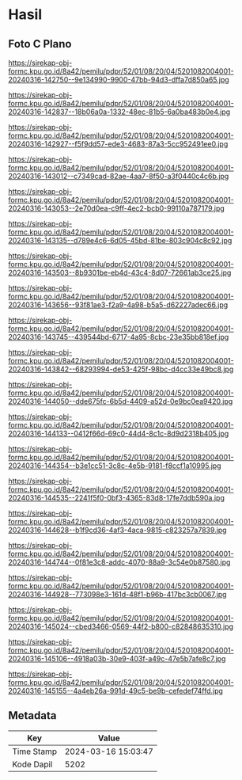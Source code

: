 # Hasil

## Foto C Plano

https://sirekap-obj-formc.kpu.go.id/8a42/pemilu/pdpr/52/01/08/20/04/5201082004001-20240316-142750--9e134990-9900-47bb-94d3-dffa7d850a65.jpg

https://sirekap-obj-formc.kpu.go.id/8a42/pemilu/pdpr/52/01/08/20/04/5201082004001-20240316-142837--18b06a0a-1332-48ec-81b5-6a0ba483b0e4.jpg

https://sirekap-obj-formc.kpu.go.id/8a42/pemilu/pdpr/52/01/08/20/04/5201082004001-20240316-142927--f5f9dd57-ede3-4683-87a3-5cc952491ee0.jpg

https://sirekap-obj-formc.kpu.go.id/8a42/pemilu/pdpr/52/01/08/20/04/5201082004001-20240316-143012--c7349cad-82ae-4aa7-8f50-a3f0440c4c6b.jpg

https://sirekap-obj-formc.kpu.go.id/8a42/pemilu/pdpr/52/01/08/20/04/5201082004001-20240316-143053--2e70d0ea-c9ff-4ec2-bcb0-99110a787179.jpg

https://sirekap-obj-formc.kpu.go.id/8a42/pemilu/pdpr/52/01/08/20/04/5201082004001-20240316-143135--d789e4c6-6d05-45bd-81be-803c904c8c92.jpg

https://sirekap-obj-formc.kpu.go.id/8a42/pemilu/pdpr/52/01/08/20/04/5201082004001-20240316-143503--8b9301be-eb4d-43c4-8d07-72661ab3ce25.jpg

https://sirekap-obj-formc.kpu.go.id/8a42/pemilu/pdpr/52/01/08/20/04/5201082004001-20240316-143656--93f81ae3-f2a9-4a98-b5a5-d62227adec66.jpg

https://sirekap-obj-formc.kpu.go.id/8a42/pemilu/pdpr/52/01/08/20/04/5201082004001-20240316-143745--439544bd-6717-4a95-8cbc-23e35bb818ef.jpg

https://sirekap-obj-formc.kpu.go.id/8a42/pemilu/pdpr/52/01/08/20/04/5201082004001-20240316-143842--68293994-de53-425f-98bc-d4cc33e49bc8.jpg

https://sirekap-obj-formc.kpu.go.id/8a42/pemilu/pdpr/52/01/08/20/04/5201082004001-20240316-144050--dde675fc-6b5d-4409-a52d-0e9bc0ea9420.jpg

https://sirekap-obj-formc.kpu.go.id/8a42/pemilu/pdpr/52/01/08/20/04/5201082004001-20240316-144133--0412f66d-69c0-44d4-8c1c-8d9d2318b405.jpg

https://sirekap-obj-formc.kpu.go.id/8a42/pemilu/pdpr/52/01/08/20/04/5201082004001-20240316-144354--b3e1cc51-3c8c-4e5b-9181-f8ccf1a10995.jpg

https://sirekap-obj-formc.kpu.go.id/8a42/pemilu/pdpr/52/01/08/20/04/5201082004001-20240316-144535--2241f5f0-0bf3-4365-83d8-17fe7ddb590a.jpg

https://sirekap-obj-formc.kpu.go.id/8a42/pemilu/pdpr/52/01/08/20/04/5201082004001-20240316-144628--b1f9cd36-4af3-4aca-9815-c823257a7839.jpg

https://sirekap-obj-formc.kpu.go.id/8a42/pemilu/pdpr/52/01/08/20/04/5201082004001-20240316-144744--0f81e3c8-addc-4070-88a9-3c54e0b87580.jpg

https://sirekap-obj-formc.kpu.go.id/8a42/pemilu/pdpr/52/01/08/20/04/5201082004001-20240316-144928--773098e3-161d-48f1-b96b-417bc3cb0067.jpg

https://sirekap-obj-formc.kpu.go.id/8a42/pemilu/pdpr/52/01/08/20/04/5201082004001-20240316-145024--cbed3466-0569-44f2-b800-c82848635310.jpg

https://sirekap-obj-formc.kpu.go.id/8a42/pemilu/pdpr/52/01/08/20/04/5201082004001-20240316-145106--4918a03b-30e9-403f-a49c-47e5b7afe8c7.jpg

https://sirekap-obj-formc.kpu.go.id/8a42/pemilu/pdpr/52/01/08/20/04/5201082004001-20240316-145155--4a4eb26a-991d-49c5-be9b-cefedef74ffd.jpg


## Metadata

| Key        | Value               |
| ---------- | ------------------- |
| Time Stamp | 2024-03-16 15:03:47 |
| Kode Dapil | 5202                |



